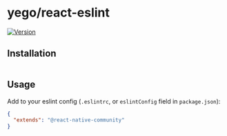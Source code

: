 # yego/react-eslint

[![Version][version-badge]][package]

## Installation

```
```

## Usage

Add to your eslint config (`.eslintrc`, or `eslintConfig` field in `package.json`):

```json
{
  "extends": "@react-native-community"
}
```

[version-badge]: https://img.shields.io/npm/v/@react-native-community/eslint-config.svg?style=flat-square
[package]: https://www.npmjs.com/package/@yego/react-eslint
